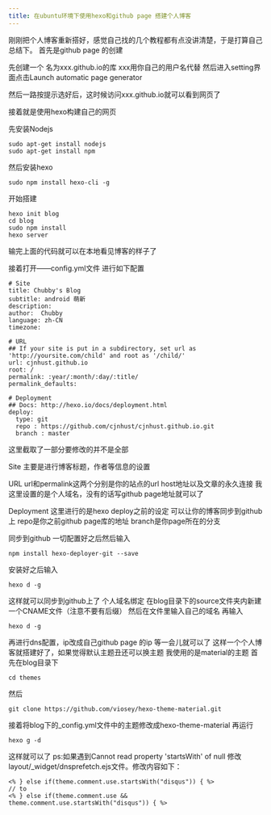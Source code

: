 ```yaml
---
title: 在ubuntu环境下使用hexo和github page 搭建个人博客
---
```


刚刚把个人博客重新搭好，感觉自己找的几个教程都有点没讲清楚，于是打算自己总结下。
首先是github page 的创建

先创建一个 名为xxx.github.io的库 xxx用你自己的用户名代替
然后进入setting界面点击Launch automatic page generator

然后一路按提示选好后，这时候访问xxx.github.io就可以看到网页了

接着就是使用hexo构建自己的网页

先安装Nodejs
```
sudo apt-get install nodejs
sudo apt-get install npm
```
然后安装hexo
```
sudo npm install hexo-cli -g
```
开始搭建
```
hexo init blog
cd blog
sudo npm install
hexo server
```
输完上面的代码就可以在本地看见博客的样子了

接着打开——config.yml文件
进行如下配置
```
# Site
title: Chubby's Blog
subtitle: android 萌新
description:
author:  Chubby
language: zh-CN
timezone:

# URL
## If your site is put in a subdirectory, set url as 'http://yoursite.com/child' and root as '/child/'
url: cjnhust.github.io
root: /
permalink: :year/:month/:day/:title/
permalink_defaults:

# Deployment
## Docs: http://hexo.io/docs/deployment.html
deploy:
  type: git
  repo : https://github.com/cjnhust/cjnhust.github.io.git
  branch : master
```
这里截取了一部分要修改的并不是全部

Site
主要是进行博客标题，作者等信息的设置

URL
url和permalink这两个分别是你的站点的url host地址以及文章的永久连接
我这里设置的是个人域名，没有的话写github page地址就可以了

Deployment
这里进行的是hexo deploy之前的设定 可以让你的博客同步到github上
repo是你之前github page库的地址
branch是你page所在的分支

同步到github
一切配置好之后然后输入
```
npm install hexo-deployer-git --save
```
安装好之后输入
```
hexo d -g
```
这样就可以同步到github上了
个人域名绑定
在blog目录下的source文件夹内新建一个CNAME文件（注意不要有后缀）
然后在文件里输入自己的域名
再输入
```
hexo d -g
```
再进行dns配置，ip改成自己github page 的ip
等一会儿就可以了
这样一个个人博客就搭建好了，如果觉得默认主题丑还可以换主题
我使用的是material的主题
首先在blog目录下
```
cd themes
```
然后
```
git clone https://github.com/viosey/hexo-theme-material.git
```
接着将blog下的_config.yml文件中的主题修改成hexo-theme-material
再运行
```
hexo g -d
```
这样就可以了
ps:如果遇到Cannot read property 'startsWith' of null
修改layout/_widget/dnsprefetch.ejs文件。修改内容如下：
```
<% } else if(theme.comment.use.startsWith("disqus")) { %>
// to
<% } else if(theme.comment.use && theme.comment.use.startsWith("disqus")) { %>
```
